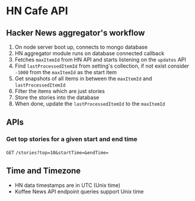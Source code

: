 # HN Cafe API

## Hacker News aggregator's workflow

1. On node server boot up, connects to mongo database
2. HN aggregator module runs on database connected callback
3. Fetches `maxItemId` from HN API and starts listening on the `updates` API
4. Find `lastProcessedItemId` from setting's collection, if not exist consider `-1000` from the `maxItemId` as the start item
5. Get snapshots of all items in between the `maxItemId` and `lastProcessedItemId`
6. Filter the items which are just stories
7. Store the stories into the database
8. When done, update the `lastProcessedItemId` to the `maxItemId`

## APIs

### Get top stories for a given start and end time

`GET` `/stories?top=10&startTime=&endTime=`

## Time and Timezone

- HN data timestamps are in UTC (Unix time)
- Koffee News API endpoint queries support Unix time
